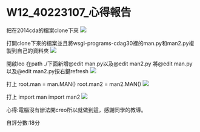 # W12_40223107_心得報告

把在2014cda的檔案clone下來
![](https://copy.com/rMnz7wu8mPH8EGvM)

打開clone下來的檔案並且將wsgi-programs-cdag30裡的man.py和man2.py複製到自己的資料夾
![](https://copy.com/CMgkMAZgyFAGSp8c)

開啟leo
在path ./下面新增@edit man.py以及@edit man2.py
將@edit man.py以及@edit man2.py按右鍵refresh
![](https://copy.com/HKQsN7gVY0BF2pM6)

打上    root.man = man.MAN()
        root.man2 = man2.MAN()
![](https://copy.com/pt0SHWugxAeU2V8v)

打上    import man
        import man2
![](https://copy.com/HBEukUnG1uJNS6Ib)



心得:電腦沒有辦法開creo所以就做到這，感謝同學的教導。

自評分數:18分

